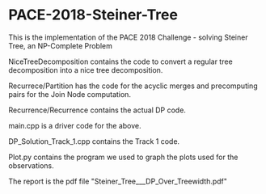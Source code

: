 # PACE-2018-Steiner-Tree
This is the implementation of the PACE 2018 Challenge - solving Steiner Tree, an NP-Complete Problem

NiceTreeDecomposition contains the code to convert a regular tree decomposition into a nice tree decomposition. 

Recurrece/Partition has the code for the acyclic merges and precomputing pairs for the Join Node computation. 

Recurrence/Recurrence contains the actual DP code. 

main.cpp is a driver code for the above. 

DP_Solution_Track_1.cpp contains the Track 1 code. 

Plot.py contains the program we used to graph the plots used for the observations. 

The report is the pdf file "Steiner_Tree___DP_Over_Treewidth.pdf"